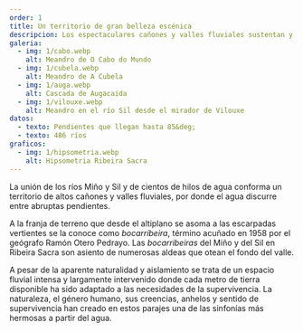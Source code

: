 ```yaml
---
order: 1
title: Un territorio de gran belleza escénica
descripcion: Los espectaculares cañones y valles fluviales sustentan y singularizan el paisaje del agua de Ribeira Sacra. Los profundos, espectaculares y sucesivos meandros son su emblema.
galeria:
  - img: 1/cabo.webp
    alt: Meandro de O Cabo do Mundo
  - img: 1/cubela.webp
    alt: Meandro de A Cubela
  - img: 1/auga.webp
    alt: Cascada de Augacaída
  - img: 1/vilouxe.webp
    alt: Meandro en el río Sil desde el mirador de Vilouxe
datos:
  - texto: Pendientes que llegan hasta 85&deg;
  - texto: 486 ríos
graficos:
  - img: 1/hipsometria.webp
    alt: Hipsometria Ribeira Sacra
---
```


La unión de los ríos Miño y Sil y de cientos de hilos de agua conforma un territorio de altos cañones y valles fluviales, por donde el agua discurre entre abruptas pendientes.

A la franja de terreno que desde el altiplano se asoma a las escarpadas vertientes se la conoce como <em>bocarribeira</em>, término acuñado en 1958 por el geógrafo Ramón Otero Pedrayo. Las <em>bocarribeiras</em> del Miño y del Sil en Ribeira Sacra son asiento de numerosas aldeas que otean el fondo del valle.

A pesar de la aparente naturalidad y aislamiento se trata de un espacio fluvial intensa y largamente intervenido donde cada metro de tierra disponible ha sido adaptado a las necesidades de la supervivencia. La naturaleza, el género humano, sus creencias, anhelos y sentido de supervivencia han creado en estos parajes una de las sinfonías más hermosas a partir del agua.

